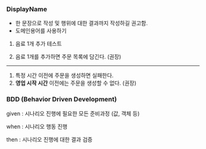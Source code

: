 ### DisplayName
- 한 문장으로 작성 및 행위에 대한 결과까지 작성하길 권고함.
- 도메인용어를 사용하기

1) 음료 1개 추가 테스트

2) 음료 1개를 추가하면 주문 목록에 담긴다. (권장)

---

1) 특정 시간 이전에 주문을 생성하면 실패한다.
2) **영업 시작 시간** 이전에는 주문을 생성할 수 없다. (권장)


### BDD (Behavior Driven Development)
given : 시나리오 진행에 필요한 모든 준비과정 (값, 객체 등)

when : 시나리오 행동 진행

then : 시나리오 진행에 대한 결과 검증